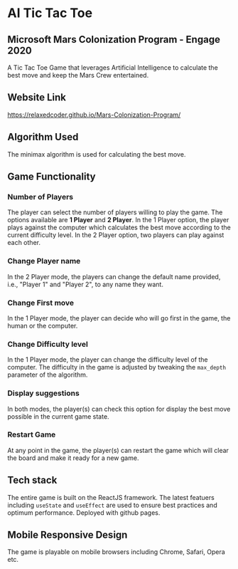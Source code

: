 # AI Tic Tac Toe
## Microsoft Mars Colonization Program - Engage 2020
A Tic Tac Toe Game that leverages Artificial Intelligence to calculate the best move and keep the Mars Crew entertained.

## Website Link
https://relaxedcoder.github.io/Mars-Colonization-Program/

## Algorithm Used
The minimax algorithm is used for calculating the best move.

## Game Functionality
### Number of Players
The player can select the number of players willing to play the game. The options available are **1 Player** and **2 Player**.
In the 1 Player option, the player plays against the computer which calculates the best move according to the current difficulty level.
In the 2 Player option, two players can play against each other.

### Change Player name
In the 2 Player mode, the players can change the default name provided, i.e., "Player 1" and "Player 2", to any name they want.

### Change First move
In the 1 Player mode, the player can decide who will go first in the game, the human or the computer.

### Change Difficulty level
In the 1 Player mode, the player can change the difficulty level of the computer. The difficulty in the game is adjusted by tweaking the ```max_depth``` parameter of the algorithm.

### Display suggestions
In both modes, the player(s) can check this option for display the best move possible in the current game state.

### Restart Game
At any point in the game, the player(s) can restart the game which will clear the board and make it ready for a new game.

## Tech stack
The entire game is built on the ReactJS framework. The latest featuers including ```useState``` and ```useEffect``` are used to ensure best practices and optimum performance.
Deployed with github pages.

## Mobile Responsive Design
The game is playable on mobile browsers including Chrome, Safari, Opera etc.
